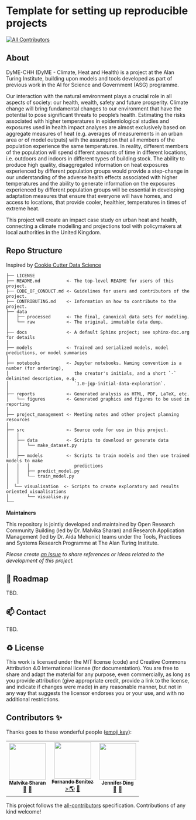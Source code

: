 # Template for setting up reproducible projects
<!-- ALL-CONTRIBUTORS-BADGE:START - Do not remove or modify this section -->
[![All Contributors](https://img.shields.io/badge/all_contributors-4-orange.svg?style=flat-square)](#contributors-)
<!-- ALL-CONTRIBUTORS-BADGE:END -->

## About

DyME-CHH (DyME - Climate, Heat and Health) is a project at the Alan Turing Institute, building upon models and tools developed as part of previous work in the AI for Science and Government (ASG) programme. 

Our interaction with the natural environment plays a crucial role in all aspects of society: our health, wealth, safety and future prosperity. Climate change will bring fundamental changes to our environment that have the potential to pose significant threats to people’s health. Estimating the risks associated with higher temperatures in epidemiological studies and exposures used in health impact analyses are almost exclusively based on aggregate measures of heat (e.g. averages of measurements in an urban area or of model outputs) with the assumption that all members of the population experience the same temperatures. In reality, different members of the population will spend different amounts of time in different locations, i.e. outdoors and indoors in different types of building stock. The ability to produce high quality, disaggregated information on heat exposures experienced by different population groups would provide a step-change in our understanding of the adverse health effects associated with higher temperatures and the ability to generate information on the exposures experienced by different population groups will be essential in developing adaptation measures that ensure that everyone will have homes, and access to locations, that provide cooler, healthier, temperatures in times of extreme heat. 

This project will create an impact case study on urban heat and health, connecting a climate modelling and projections tool with policymakers at local authorities in the United Kingdom. 

## Repo Structure

Inspired by [Cookie Cutter Data Science](https://github.com/drivendata/cookiecutter-data-science)

```
├── LICENSE
├── README.md          <- The top-level README for users of this project.
├── CODE_OF_CONDUCT.md <- Guidelines for users and contributors of the project.
├── CONTRIBUTING.md    <- Information on how to contribute to the project.
├── data
│   ├── processed      <- The final, canonical data sets for modeling.
│   └── raw            <- The original, immutable data dump.
│
├── docs               <- A default Sphinx project; see sphinx-doc.org for details
│
├── models             <- Trained and serialized models, model predictions, or model summaries
│
├── notebooks          <- Jupyter notebooks. Naming convention is a number (for ordering),
│                         the creator's initials, and a short `-` delimited description, e.g.
│                         `1.0-jqp-initial-data-exploration`.
│
├── reports            <- Generated analysis as HTML, PDF, LaTeX, etc.
│   └── figures        <- Generated graphics and figures to be used in reporting
│
├── project_management <- Meeting notes and other project planning resources
│
├── src                <- Source code for use in this project.
│   │
│   ├── data           <- Scripts to download or generate data
│   │   └── make_dataset.py
│   │
│   ├── models         <- Scripts to train models and then use trained models to make
│   │   │                 predictions
│   │   ├── predict_model.py
│   │   └── train_model.py
│   │
│  └── visualisation  <- Scripts to create exploratory and results oriented visualisations
│       └── visualise.py
└──
```

**Maintainers**

This repository is jointly developed and maintained by Open Research Community Building (led by Dr. Malvika Sharan) and Research Application Management (led by Dr. Aida Mehonic) teams under the Tools, Practices and Systems Research Programme at The Alan Turing Institute.

*Please create [an issue](../../issues) to share references or ideas related to the development of this project.*

🎯 Roadmap
---
TBD.

📫 Contact
---
TBD.

♻️ License
---

This work is licensed under the MIT license (code) and Creative Commons Attribution 4.0 International license (for documentation).
You are free to share and adapt the material for any purpose, even commercially,
as long as you provide attribution (give appropriate credit, provide a link to the license,
and indicate if changes were made) in any reasonable manner, but not in any way that suggests the
licensor endorses you or your use, and with no additional restrictions.

## Contributors ✨

Thanks goes to these wonderful people ([emoji key](https://allcontributors.org/docs/en/emoji-key)):

<!-- ALL-CONTRIBUTORS-LIST:START - Do not remove or modify this section -->
<!-- prettier-ignore-start -->
<!-- markdownlint-disable -->
<table>
  <tr>
    <td align="center"><a href="http://malvikasharan.github.io/"><img src="https://avatars.githubusercontent.com/u/5370471?v=4?s=100" width="100px;" alt=""/><br /><sub><b>Malvika Sharan</b></sub></a><br /><a href="#ideas-malvikasharan" title="Ideas, Planning, & Feedback">🤔</a> <a href="#content-malvikasharan" title="Health Modelling">📖</a></td>
    <td align="center"><a href="https://github.com/mfbenitezp"><img src="https://avatars.githubusercontent.com/u/4097295?v=4" width="100px;" alt=""/><br /><sub><b>Fernando Benitez</b></sub></a><br /><a href="#ideas-mfbenitezp" title="Turing Urban Analytics research associate">>🌎</a> <a href="https://github.com/alan-turing-institute/dymechh/commits?author=mfbenitezp" title="Microsimulation Modelling">📖</a></td>
    <td align="center"><a href="https://github.com/dingaaling"><img src="https://avatars.githubusercontent.com/u/5104098?s=400&u=f4f7cfa6574dc65182415a1b93363a6d2bcab63b&v=4" width="100px;" alt=""/><br /><sub><b>Jennifer Ding</b></sub></a><br /><a href="#ideas-dingaaling" title="Turing Research Application Manager">🐏</a> <a href="https://github.com/alan-turing-institute/dymechh/commits?author=dingaaling" title="Documentation">📖</a></td>
  </tr>
</table>

<!-- markdownlint-restore -->
<!-- prettier-ignore-end -->

<!-- ALL-CONTRIBUTORS-LIST:END -->

This project follows the [all-contributors](https://github.com/all-contributors/all-contributors) specification. Contributions of any kind welcome!
